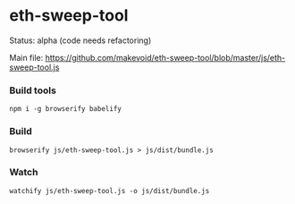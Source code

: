 # eth-sweep-tool

Status: alpha (code needs refactoring)

Main file: https://github.com/makevoid/eth-sweep-tool/blob/master/js/eth-sweep-tool.js

### Build tools

```
npm i -g browserify babelify
```

### Build

```
browserify js/eth-sweep-tool.js > js/dist/bundle.js
```

### Watch

```
watchify js/eth-sweep-tool.js -o js/dist/bundle.js
```
